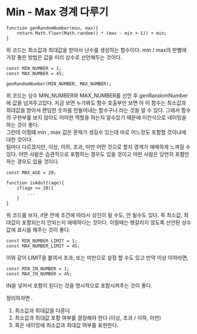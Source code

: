 # Min - Max 경계 다루기

```
function genRandomNumber(min, max){
    return Math.floor(Math.random() * (max - min + 1)) + min;
}
```

위 코드는 최소값과 최대값을 받아서 난수를 생성하는 함수이다.
min / max의 판별에 가장 좋은 방법은 값을 미리 상수로 선언해두는 것이다.

```
const MIN_NUMBER = 1;
const MAX_NUMBER = 45;

genRandomNumber(MIN_NUMBER, MAX_NUMBER);
```

위 코드는 상수 MIN_NUMBER와 MAX_NUMBER를 선언 후 genRandomNumber에 값을 넘겨주고있다. 지금 보면 누가봐도 함수 호출부만 보면 아 이 함수는 최소값과 최대값을 받아서 랜덤한 숫자를 만들어내는 함수구나 라는 것을 알 수 있다. 그래서 함수의 구현부를 보지 않아도 어떠한 역할을 하는지 알수있기 때문에 이런식으로 네이밍을 하는 것이 좋다.  
그런데 이럴떄 min , max 값은 문제가 생길수 있는데 바로 어느정도 포함할 것이냐에 대한 것이다.  
팀마다 다르겠지만, 이상, 이하, 초과, 미만 어떤 것으로 할지 경계가 애매하게 느껴질 수 있다. 어떤 사람은 습관적으로 포함하는 경우도 있을 것이고 어떤 사람은 당연히 포함안하는 경우도 있을 것이다.

```
const MAX_AGE = 20;

function isAdult(age){
    if(age >= 20){
        ...
    }
}
```

위 코드를 보자, if문 안에 조건에 따라서 성인이 될 수도, 안 될수도 있다. 즉 최소값, 최대값이 포함되는지 안되는지 애매하다는 것이다. 이럴때는 헷갈리지 않도록 선언된 상수값에 표시를 해주는 것이 좋다.

```
const MIN_NUMBER_LIMIT = 1;
const MAX_NUMBER_LIMIT = 45;
```

이와 같이 LIMIT을 붙여서 초과, 또는 미만으로 설정 할 수도 있고 만약 이상 이하라면,

```
const MIN_IN_NUMBER = 1;
const MAX_IN_NUMBER = 45;
```

IN을 넣어서 포함이 된다는 것을 명시적으로 포함시켜주는 것이 좋다.

정리하자면 .

1. 최소값과 최대값을 다룬다
2. 최소값과 최대값 포함 여부를 결정해야 한다 (이상, 초과 / 이하, 미만)
3. 혹은 네이밍에 최소값과 최대값 여부를 표현한다.
